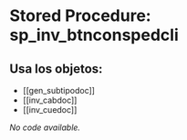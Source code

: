 # Stored Procedure: sp_inv_btnconspedcli

## Usa los objetos:
- [[gen_subtipodoc]]
- [[inv_cabdoc]]
- [[inv_cuedoc]]

*No code available.*
